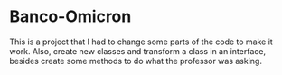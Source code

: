 # Banco-Omicron

This is a project that I had to change some parts of the code to make it work. Also, create new classes and transform a class in an interface, besides create some methods to do what the professor was asking.